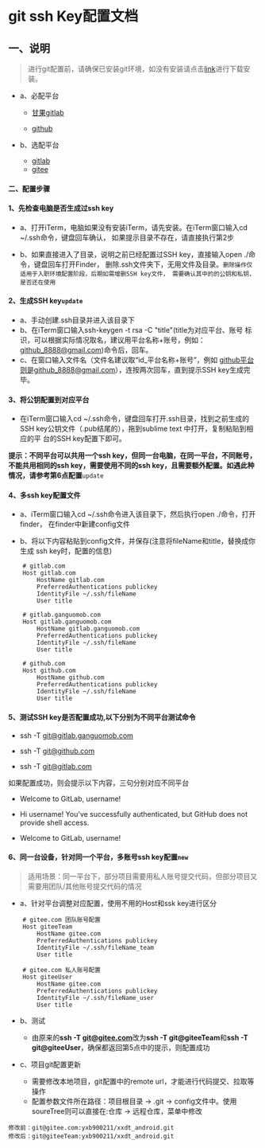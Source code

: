 # git ssh Key配置文档

## 一、说明 
> 进行git配置前，请确保已安装git环境，如没有安装请点击[link](https://git-scm.com/downloads)进行下载安装。

- a、必配平台
  - [甘果gitlab](https://gitlab.cngump.com)

  - [github](https://github.com/)

- b、选配平台
  - [gitlab](https://github.com/)
  - [gitee](https://gitee.com/)

#### 二、配置步骤
#### 1、先检查电脑是否生成过ssh key

- a、打开iTerm，电脑如果没有安装iTerm，请先安装。在iTerm窗口输入cd ~/.ssh命令，键盘回车确认，
如果提示目录不存在，请直接执行第2步

- b、如果直接进入了目录，说明之前已经配置过SSH key，直接输入open ./命令，键盘回车打开Finder，
删除.ssh文件夹下，无用文件及目录。`删除操作仅适用于入职环境配置阶段，后期如需增删SSH key文件，
需要确认其中的的公钥和私钥，是否还在使用`

#### 2、生成SSH key`update`

- a、手动创建.ssh目录并进入该目录下
- b、在iTerm窗口输入ssh-keygen -t rsa -C "title"(title为对应平台、账号
标识，可以根据实际情况取名，建议用平台名称+账号，例如：github_8888@gmail.com)命令后，回车。
- c、在窗口输入文件名（文件名建议取“id_平台名称+账号”，例如
github平台则是github_8888@gmail.com），连按两次回车，直到提示SSH key生成完毕。

                                                                                                                                                                                                                                                                                               
#### 3、将公钥配置到对应平台
- 在iTerm窗口输入cd ~/.ssh命令，键盘回车打开.ssh目录，找到之前生成的
SSH key公钥文件（.pub结尾的），拖到sublime text 中打开，复制粘贴到相应的平
台的SSH key配置下即可。

**提示：不同平台可以共用一个ssh key，但同一台电脑，在同一平台，不同账号，不能共用相同的ssh key，需要使用不同的ssh key，且需要额外配置。如遇此种情况，请参考第6点配置**`update`

#### 4、多ssh key配置文件

- a、iTerm窗口输入cd ~/.ssh命令进入该目录下，然后执行open ./命令，打开finder，
在finder中新建config文件

- b、将以下内容粘贴到config文件，并保存(注意将fileName和title，替换成你生成
ssh key时，配置的信息)

```
    # gitlab.com
    Host gitlab.com
        HostName gitlab.com
        PreferredAuthentications publickey
        IdentityFile ~/.ssh/fileName
        User title

    # gitlab.ganguomob.com
    Host gitlab.ganguomob.com
        HostName gitlab.ganguomob.com
        PreferredAuthentications publickey
        IdentityFile ~/.ssh/fileName
        User title

    # github.com
    Host github.com
        HostName github.com
        PreferredAuthentications publickey
        IdentityFile ~/.ssh/fileName
        User title

```


#### 5、测试SSH key是否配置成功,以下分别为不同平台测试命令

- ssh -T git@gitlab.ganguomob.com

- ssh -T git@github.com

- ssh -T git@gitlab.com


如果配置成功，则会提示以下内容，三句分别对应不同平台


- Welcome to GitLab, username!

- Hi username! You've successfully authenticated, but GitHub does not provide shell access.

- Welcome to GitLab, username!


#### 6、同一台设备，针对同一个平台，多账号ssh key配置`new`
> 适用场景：同一平台下，部分项目需要用私人账号提交代码，但部分项目又需要用团队/其他账号提交代码的情况

- a、针对平台调整对应配置，使用不用的Host和ssk key进行区分

```
    # gitee.com 团队账号配置
    Host giteeTeam
        HostName gitee.com
        PreferredAuthentications publickey
        IdentityFile ~/.ssh/fileName_team
        User title

    # gitee.com 私人账号配置
    Host giteeUser
        HostName gitee.com
        PreferredAuthentications publickey
        IdentityFile ~/.ssh/fileName_user
        User title

```
- b、测试
  - 由原来的**ssh -T git@gitee.com**改为**ssh -T git@giteeTeam**和**ssh -T git@giteeUser**，确保都返回第5点中的提示，则配置成功


- c、项目git配置更新
  - 需要修改本地项目，git配置中的remote url，才能进行代码提交、拉取等操作
  - 配置参数文件所在路径：项目根目录 -> .git -> config文件中。使用soureTree则可以直接在:仓库 -> 远程仓库，菜单中修改

```
修改前：git@gitee.com:yxb900211/xxdt_android.git
修改后：git@giteeTeam:yxb900211/xxdt_android.git
```


